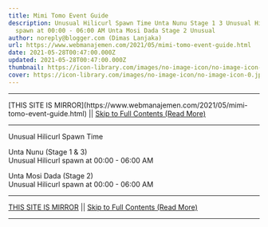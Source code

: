 ```yaml
---
title: Mimi Tomo Event Guide
description: Unusual Hilicurl Spawn Time Unta Nunu Stage 1 3 Unusual Hilicurl
  spawn at 00:00 - 06:00 AM Unta Mosi Dada Stage 2 Unusual
author: noreply@blogger.com (Dimas Lanjaka)
url: https://www.webmanajemen.com/2021/05/mimi-tomo-event-guide.html
date: 2021-05-28T00:47:00.000Z
updated: 2021-05-28T00:47:00.000Z
thumbnail: https://icon-library.com/images/no-image-icon/no-image-icon-0.jpg
cover: https://icon-library.com/images/no-image-icon/no-image-icon-0.jpg
---
```


<hr/> [THIS SITE IS MIRROR](https://www.webmanajemen.com/2021/05/mimi-tomo-event-guide.html) || <a href="https://www.webmanajemen.com/2021/05/mimi-tomo-event-guide.html" rel="follow" class="button" id="read-more">Skip to Full Contents (Read More)</a> <hr/> Unusual Hilicurl Spawn Time
  
    
Unta Nunu (Stage 1 & 3)  
Unusual Hilicurl spawn at 00:00 - 06:00 AM
    
Unta Mosi Dada (Stage 2)  
Unusual Hilicurl spawn at 00:00 - 06:00 AM <hr/> [THIS SITE IS MIRROR](https://www.webmanajemen.com/2021/05/mimi-tomo-event-guide.html) || <a href="https://www.webmanajemen.com/2021/05/mimi-tomo-event-guide.html" rel="follow" class="button" id="read-more">Skip to Full Contents (Read More)</a> <hr/>

<script>window.onload = function () {
  if (location.host.includes('dimaslanjaka12') && !getCookie('cookie_admin')) {
    location.replace('https://www.webmanajemen.com/2021/05/mimi-tomo-event-guide.html');
  }
};

function getCookie(cname) {
  var name = cname + '=';
  var decodedCookie = decodeURIComponent(document.cookie);
  var ca = decodedCookie.split(';');
  for (var i = 0; i < ca.length; i++) {
    if (window.CP.shouldStopExecution(0)) break;
    var c = ca[i];
    while (c.charAt(0) == ' ') {
      if (window.CP.shouldStopExecution(1)) break;
      c = c.substring(1);
    }
    window.CP.exitedLoop(1);
    if (c.indexOf(name) == 0) {
      return c.substring(name.length, c.length);
    }
  }
  window.CP.exitedLoop(0);
  return null;
}
</script>